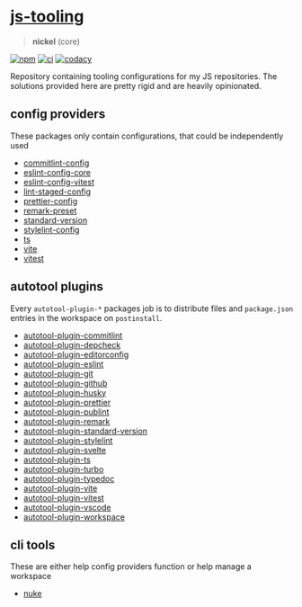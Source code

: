 # [js-tooling](https://github.com/AlexAegis/js-tooling)

> **nickel** (core)

[![npm](https://img.shields.io/npm/v/@alexaegis/ts/latest)](https://www.npmjs.com/package/@alexaegis/ts)
[![ci](https://github.com/AlexAegis/js-tooling/actions/workflows/cicd.yml/badge.svg)](https://github.com/AlexAegis/js-tooling/actions/workflows/cicd.yml)
[![codacy](https://app.codacy.com/project/badge/Grade/7939332dc9454dc1b0529e720ff902e6)](https://www.codacy.com/gh/AlexAegis/js-tooling/dashboard?utm_source=github.com&utm_medium=referral&utm_content=AlexAegis/js-tooling&utm_campaign=Badge_Grade)

Repository containing tooling configurations for my JS repositories. The
solutions provided here are pretty rigid and are heavily opinionated.

## config providers

These packages only contain configurations, that could be independently used

- [commitlint-config](packages/commitlint-config/)
- [eslint-config-core](packages/eslint-config-core/)
- [eslint-config-vitest](packages/eslint-config-vitest/)
- [lint-staged-config](packages/lint-staged-config/)
- [prettier-config](packages/prettier-config/)
- [remark-preset](packages/remark-preset/)
- [standard-version](packages/standard-version/)
- [stylelint-config](packages/stylelint-config/)
- [ts](packages/ts/)
- [vite](packages/vite/)
- [vitest](packages/vitest/)

## autotool plugins

Every `autotool-plugin-*` packages job is to distribute files and `package.json`
entries in the workspace on `postinstall`.

- [autotool-plugin-commitlint](packages/autotool-plugin-commitlint/)
- [autotool-plugin-depcheck](packages/autotool-plugin-depcheck/)
- [autotool-plugin-editorconfig](packages/autotool-plugin-editorconfig/)
- [autotool-plugin-eslint](packages/autotool-plugin-eslint/)
- [autotool-plugin-git](packages/autotool-plugin-git/)
- [autotool-plugin-github](packages/autotool-plugin-github/)
- [autotool-plugin-husky](packages/autotool-plugin-husky/)
- [autotool-plugin-prettier](packages/autotool-plugin-prettier/)
- [autotool-plugin-publint](packages/autotool-plugin-publint/)
- [autotool-plugin-remark](packages/autotool-plugin-remark/)
- [autotool-plugin-standard-version](packages/autotool-plugin-standard-version/)
- [autotool-plugin-stylelint](packages/autotool-plugin-stylelint/)
- [autotool-plugin-svelte](packages/autotool-plugin-svelte/)
- [autotool-plugin-ts](packages/autotool-plugin-ts/)
- [autotool-plugin-turbo](packages/autotool-plugin-turbo/)
- [autotool-plugin-typedoc](packages/autotool-plugin-typedoc/)
- [autotool-plugin-vite](packages/autotool-plugin-vite/)
- [autotool-plugin-vitest](packages/autotool-plugin-vitest/)
- [autotool-plugin-vscode](packages/autotool-plugin-vscode/)
- [autotool-plugin-workspace](packages/autotool-plugin-workspace/)

## cli tools

These are either help config providers function or help manage a workspace

- [nuke](packages/nuke/)
